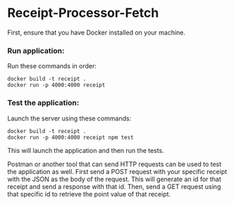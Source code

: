 # Receipt-Processor-Fetch

First, ensure that you have Docker installed on your machine.
### Run application:
Run these commands in order:
```
docker build -t receipt .
docker run -p 4000:4000 receipt
```
### Test the application:
Launch the server using these commands:
```
docker build -t receipt .
docker run -p 4000:4000 receipt npm test
```
This will launch the application and then run the tests.

Postman or another tool that can send HTTP requests can be used to test the application as well. First send a POST request with your specific receipt with the JSON as the body of the request. This will generate an id for that receipt and send a response with that id. Then, send a GET request using that specific id to retrieve the point value of that receipt.